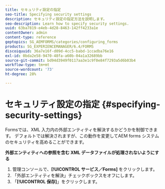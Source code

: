 ```yaml
---
title: セキュリティ設定の指定
seo-title: Specifying security settings
description: セキュリティ設定の指定方法を説明します。
seo-description: Learn how to specify security settings.
uuid: 63ba7819-e4eb-4d28-8463-142ff4233a1e
contentOwner: admin
content-type: reference
geptopics: SG_AEMFORMS/categories/configuring_forms
products: SG_EXPERIENCEMANAGER/6.4/FORMS
discoiquuid: 36a7e16f-d09d-4cc5-babd-1ccadba76e16
exl-id: 0bda2e58-9470-48fa-a60b-04a1a32689bb
source-git-commit: bd94d3949f0117aa3e1c9f0e84f7293a5d6b03b4
workflow-type: tm+mt
source-wordcount: '73'
ht-degree: 28%

---
```


# セキュリティ設定の指定 {#specifying-security-settings}

Formsでは、XML 入力内の外部エンティティを解決するかどうかを制御できます。 デフォルトでは解決されますが、この動作を変更してAEM forms システムのセキュリティを高めることができます。

**外部エンティティへの参照を含む XML データファイルが処理されないようにする**

1. 管理コンソールで、**[!UICONTROL サービス／Forms]** をクリックします。
1. 「外部エンティティを解決」チェックボックスをオフにします。
1. 「**[!UICONTROL 保存]**」をクリックします。
